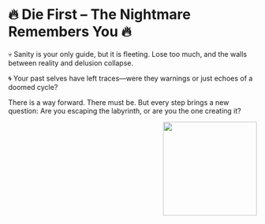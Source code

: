 <h1 align="left">🔥 Die First – The Nightmare Remembers You 🔥</h1>

<p align="left"> </p>

<p align="left"
🔥 Die First – The Nightmare That Remembers You 🔥
Trapped in a shifting labyrinth beyond time, you are not just hunted by horrors—you are one of them. Each death distorts reality, reshaping the world in ways you cannot predict. The more you fall, the more the nightmare remembers.

💀 Sanity is your only guide, but it is fleeting. Lose too much, and the walls between reality and delusion collapse.

🌀 Your past selves have left traces—were they warnings or just echoes of a doomed cycle?

There is a way forward. There must be.
But every step brings a new question: Are you escaping the labyrinth, or are you the one creating it?
</p>

<img align="right" alt="" height="190px" src="">
